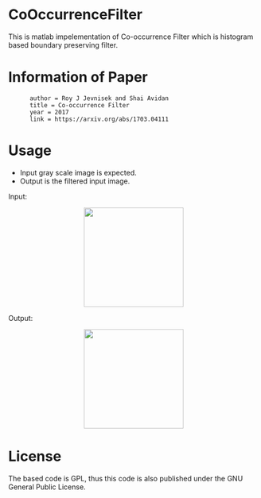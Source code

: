 # CoOccurrenceFilter

This is matlab impelementation of Co-occurrence Filter which is histogram based boundary preserving filter.

Information of Paper
====================
          author = Roy J Jevnisek and Shai Avidan
          title = Co-occurrence Filter
          year = 2017
          link = https://arxiv.org/abs/1703.04111
          
Usage
=====
* Input gray scale image is expected.  
* Output is the filtered input image.

Input:
<a rel="some text"><p align="center"><img src="https://imgur.com/KB5AwcF.png" height="200"></p></a>

Output:
<a rel="some text"><p align="center"><img src="https://imgur.com/lxrapuZ.png" height="200"></p></a>   
        
        
License
=======
The based code is GPL, thus this code is also published under the GNU General Public License.
